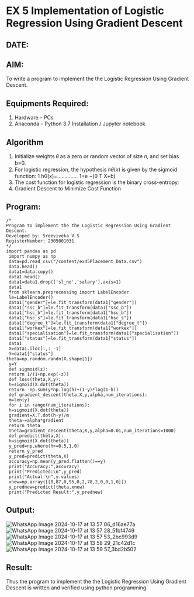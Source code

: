 # EX 5 Implementation of Logistic Regression Using Gradient Descent
## DATE:
## AIM:
To write a program to implement the the Logistic Regression Using Gradient Descent.

## Equipments Required:
1. Hardware – PCs
2. Anaconda – Python 3.7 Installation / Jupyter notebook

## Algorithm
1. Initialize weights 𝜃 as a zero or random vector of size 𝑛, and set bias b=0.
 2. For logistic regression, the hypothesis ℎ𝜃(𝑥) is given by the sigmoid function: 1 hθ(x)=..............
 1+e −(θ T X+b)
 3. The cost function for logistic regression is the binary cross-entropy:
 4. Gradient Descent to Minimize Cost Function
## Program:
```
/*
Program to implement the the Logistic Regression Using Gradient Descent.
Developed by: Sreeviveka V.S
RegisterNumber: 2305001031 
*/
import pandas as pd
 import numpy as np
 data=pd.read_csv("/content/ex45Placement_Data.csv")
 data.head()
 data1=data.copy()
 data1.head()
 data1=data1.drop(['sl_no','salary'],axis=1)
 data1
 from sklearn.preprocessing import LabelEncoder
 le=LabelEncoder()
 data1["gender"]=le.fit_transform(data1["gender"])
 data1["ssc_b"]=le.fit_transform(data1["ssc_b"])
 data1["hsc_b"]=le.fit_transform(data1["hsc_b"])
 data1["hsc_s"]=le.fit_transform(data1["hsc_s"])
 data1["degree_t"]=le.fit_transform(data1["degree_t"])
 data1["workex"]=le.fit_transform(data1["workex"])
 data1["specialisation"]=le.fit_transform(data1["specialisation"])
 data1["status"]=le.fit_transform(data1["status"])
 data1
 X=data1.iloc[:,: -1]
 Y=data1["status"]
theta=np.random.randn(X.shape[1])
 y=Y
 def sigmoid(z):
 return 1/(1+np.exp(-z))
 def loss(theta,X,y):
 h=sigmoid(X.dot(theta))
 return -np.sum(y*np.log(h)+(1-y)*log(1-h))
 def gradient_descent(theta,X,y,alpha,num_iterations):
 m=len(y)
 for i in range(num_iterations):
 h=sigmoid(X.dot(theta))
 gradient=X.T.dot(h-y)/m
 theta-=alpha*gradient
 return theta
 theta=gradient_descent(theta,X,y,alpha=0.01,num_iterations=1000)
 def predict(theta,X):
 h=sigmoid(X.dot(theta))
 y_pred=np.where(h>=0.5,1,0)
 return y_pred
 y_pred=predict(theta,X)
 accuracy=np.mean(y_pred.flatten()==y)
 print("Accuracy:",accuracy)
 print("Predicted:\n",y_pred)
 print("Actual:\n",y.values)
 xnew=np.array([[0,87,0,95,0,2,78,2,0,0,1,0]])
 y_prednew=predict(theta,xnew)
 print("Predicted Result:",y_prednew)
```

## Output:
![WhatsApp Image 2024-10-17 at 13 57 06_d16ae77a](https://github.com/user-attachments/assets/4db15c23-7a8b-4bff-b98e-0e3538585969)
![WhatsApp Image 2024-10-17 at 13 57 28_51bf4749](https://github.com/user-attachments/assets/52abcf37-c986-4198-9f8b-bd755919a79c)
![WhatsApp Image 2024-10-17 at 13 57 53_2bc993d9](https://github.com/user-attachments/assets/aca540af-e45e-4b36-924f-0844b7270d6b)
![WhatsApp Image 2024-10-17 at 13 58 29_21c42d1c](https://github.com/user-attachments/assets/736847fe-0084-41b5-bae7-071b9c891263)
![WhatsApp Image 2024-10-17 at 13 59 57_3bd2b502](https://github.com/user-attachments/assets/6dc2cb20-cbba-40e0-966f-74921aa40542)



## Result:
Thus the program to implement the the Logistic Regression Using Gradient Descent is written and verified using python programming.

